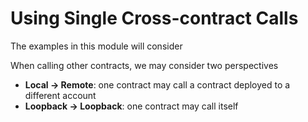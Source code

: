 # Using Single Cross-contract Calls

The examples in this module will consider

When calling other contracts, we may consider two perspectives

- **Local -> Remote**: one contract may call a contract deployed to a different account
- **Loopback -> Loopback**: one contract may call itself
